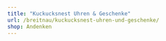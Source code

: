 ```yaml
---
title: "Kuckucksnest Uhren & Geschenke"
url: /breitnau/kuckucksnest-uhren-und-geschenke/
shop: Andenken
---
```

